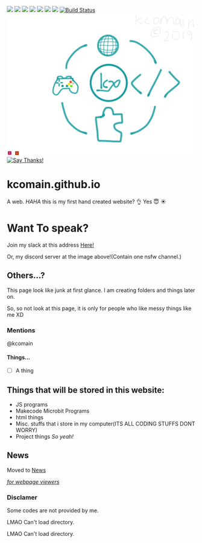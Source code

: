 [![](https://img.shields.io/discord/397074345475964929.svg?style=plastic)](https://discord.gg/8DRnhev)
![](https://img.shields.io/github/repo-size/kcomain/kcomain.github.io.svg?label=Repository%20size&style=popout)
![](https://img.shields.io/github/downloads/kcomain/kcomain.github.io/total.svg)
[![](https://img.shields.io/github/issues/kcomain/kcomain.github.io.svg)](https://github.com/kcomain/kcomain.github.io/issues)
![](https://img.shields.io/github/license/kcomain/kcomain.github.io.svg)
[![](https://img.shields.io/github/release-pre/kcomain/kcomain.github.io.svg)](https://github.com/kcomain/kcomain.github.io/releases)
[![](https://img.shields.io/website-up-down-green-red/https/shields.io.svg?label=Website)](https://kcomain.github.io)
[![Build Status](https://travis-ci.com/kcomain/kcomain.github.io.svg?branch=master)](https://travis-ci.com/kcomain/kcomain.github.io)
[![Web Image](resources/86EB92AA-CEC9-4E95-8542-00B9ECCCB03D.png)](https://kcomain.github.io)
[![Say Thanks!](https://img.shields.io/badge/Say%20Thanks-!-1EAEDB.svg)](https://saythanks.io/to/kcomain)
# kcomain.github.io
A web.
_HAHA_
this is my first hand created website? :ok_hand:
Yes
:innocent:
:sunny:

# Want To speak?
Join my slack at this address [Here!](https://join.slack.com/t/kcocorp-prst/shared_invite/enQtNTA1OTE0MzQzMzk3LWVhMjA3YmZmNmIwOWJlN2RhNTE1ODYxN2ZkMGRmMDQ1ZmU3YjgzMDk4OWM0NTVkNDY5OGU1ZTc2NDYzMDE2M2Q)

Or, my discord server at the image above!(Contain one nsfw channel.)
## Others...?
This page look like junk at first glance.
I am creating folders and things later on.

So, so not look at this page, it is only for people who like messy things like me XD
### Mentions
@kcomain
#### Things...
- [ ] A thing
## Things that will be stored in this website:
* JS programs
* Makecode Microbit Programs
* html things
* Misc. stuffs that i store in my computer(ITS ALL CODING STUFFS DONT WORRY)
* Project things
*So yeah!*

## News 

Moved to [News](/sitenews.md)


*[for webpage viewers](/sitenews.html)*

### Disclamer
Some codes are not provided by me.

<p id="dirlocachag">LMAO Can't load directory.</p>
      <script>
      var dir = location.pathname.substring(0,location.pathname.lastIndexOf('/')+1);
      document.getElementById("dirlocachag").innerHTML = "Current Directory is "+dir;
     </script><p id="dirlocachag">LMAO Can't load directory.</p>
      <script>
      var dir = location.pathname.substring(0,location.pathname.lastIndexOf('/')+1);
      document.getElementById("dirlocachag").innerHTML = "Current Directory is "+dir;
     </script>

